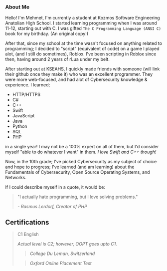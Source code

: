 ### About Me

Hello! I'm Mehmet, I'm currently a student at Kozmos Software Engineering Anatolian High School.
I started learning programming when I was around 11-12, starting out with C. I was gifted `The C Programming Language (ANSI C)` book for my birthday. (An original copy!)

After that, since my school at the time wasn't focused on anything related to programming; I decided to "script" (equivalent of code) on a game I played alot, (and I still do sometimes), Roblox.
I've been scripting in Roblox since then, having around 2 years of rLua under my belt. 

After starting out at KSEAHS, I quickly made friends with someone (will link their github once they make it) who was an excellent programmer. They were more web-focused, and had alot of Cybersecurity knowledge & experience.
I learned;
* HTTP/HTTPS
* C#
* C++
* Swift  
* JavaScript
* Java    
* Python
* SQL
* PHP
 
in a single year! I may not be a 100% expert on all of them, but I'd consider myself "able to do whatever I want" in them. *I love Swift and C++ though!*

Now, in the 10th grade; I've picked Cybersecurity as my subject of choice and hope to progress; I've learned (and am learning) about the Fundamentals of Cybersecurity, Open Source Operating Systems, and Networks.

If I could describe myself in a quote, it would be:
> "I actually hate programming, but I love solving problems."
> 
>  *- Rasmus Lerdorf, Creator of PHP*

## Certifications

> C1 English
> 
> *Actual level is C2; however, OOPT goes upto C1.*
> 
>>*College Du Leman, Switzerland*
> 
>> *Oxford Online Placement Test*
>
